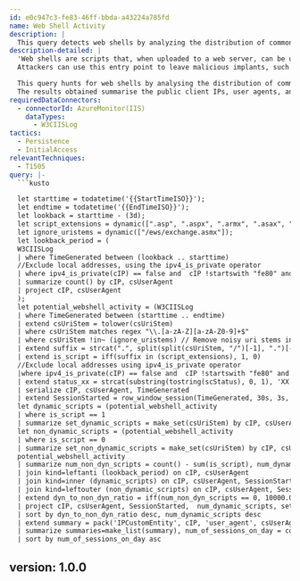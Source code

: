 ```yaml
---
id: e0c947c3-fe83-46ff-bbda-a43224a785fd
name: Web Shell Activity
description: |
  This query detects web shells by analyzing the distribution of commonly-used scripts against regular scripts for public client IPs with no W3CIIS activity in a fixed lookback period.
description-detailed: |
  'Web shells are scripts that, when uploaded to a web server, can be used to provide a backdoor to a compromised network.
  Attackers can use this entry point to leave malicious implants, such as obtaining unauthorized access, escalating privilege, and further compromising the environment.

  This query hunts for web shells by analysing the distribution of commonly-used web shell scripts against regular scripts for those public client IPs which have not observed any W3CIIS activity in a fixed lookback period.
  The results obtained summarise the public client IPs, user agents, and the distribution of the above scripts between the start and end time.'
requiredDataConnectors:
  - connectorId: AzureMonitor(IIS)
    dataTypes:
      - W3CIISLog
tactics:
  - Persistence
  - InitialAccess
relevantTechniques:
  - T1505
query: |-
  ```kusto

  let starttime = todatetime('{{StartTimeISO}}');
  let endtime = todatetime('{{EndTimeISO}}');
  let lookback = starttime - (3d);
  let script_extensions = dynamic([".asp", ".aspx", ".armx", ".asax", ".ashz", ".asmx", ".axd", ".cshtml", ".php", ".phps", ".php3", ".php4", ".php5", ".php7", ".jsp", ".jspx", ".cfm", ".cfml", ".phtml"]);
  let ignore_uristems = dynamic(["/ews/exchange.asmx"]);
  let lookback_period = (
  W3CIISLog
  | where TimeGenerated between (lookback .. starttime)
  //Exclude local addresses, using the ipv4_is_private operator
  | where ipv4_is_private(cIP) == false and  cIP !startswith "fe80" and cIP !startswith "::" and cIP !startswith "127."
  | summarize count() by cIP, csUserAgent
  | project cIP, csUserAgent
  );
  let potential_webshell_activity = (W3CIISLog
  | where TimeGenerated between (starttime .. endtime)
  | extend csUriStem = tolower(csUriStem)
  | where csUriStem matches regex "\\.[a-zA-Z][a-zA-Z0-9]+$"
  | where csUriStem !in~ (ignore_uristems) // Remove noisy uri stems in the final results by editing the ignore_uristems variable
  | extend suffix = strcat(".", split(split(csUriStem, "/")[-1], ".")[-1])
  | extend is_script = iff(suffix in (script_extensions), 1, 0)
  //Exclude local addresses using ipv4_is_private operator
  |where ipv4_is_private(cIP) == false and  cIP !startswith "fe80" and cIP !startswith "::" and cIP !startswith "127."
  | extend status_xx = strcat(substring(tostring(scStatus), 0, 1), 'XX')
  | serialize cIP, csUserAgent, TimeGenerated
  | extend SessionStarted = row_window_session(TimeGenerated, 30s, 3s, (cIP != prev(cIP)) and (csUserAgent != prev(csUserAgent))));
  let dynamic_scripts = (potential_webshell_activity
  | where is_script == 1
  | summarize set_dynamic_scripts = make_set(csUriStem) by cIP, csUserAgent, SessionStarted);
  let non_dynamic_scripts = (potential_webshell_activity
  | where is_script == 0
  | summarize set_non_dynamic_scripts = make_set(csUriStem) by cIP, csUserAgent, SessionStarted);
  potential_webshell_activity
  | summarize num_non_dyn_scripts = count() - sum(is_script), num_dynamic_scripts = sum(is_script) by cIP, csUserAgent, SessionStarted
  | join kind=leftanti (lookback_period) on cIP, csUserAgent
  | join kind=inner (dynamic_scripts) on cIP, csUserAgent, SessionStarted
  | join kind=leftouter (non_dynamic_scripts) on cIP, csUserAgent, SessionStarted
  | extend dyn_to_non_dyn_ratio = iff(num_non_dyn_scripts == 0, 10000.0, 1.0 * num_dynamic_scripts/num_non_dyn_scripts)
  | project cIP, csUserAgent, SessionStarted,  num_dynamic_scripts, set_dynamic_scripts, num_non_dyn_scripts, set_non_dynamic_scripts,  dyn_to_non_dyn_ratio
  | sort by dyn_to_non_dyn_ratio desc, num_dynamic_scripts desc
  | extend summary = pack('IPCustomEntity', cIP, 'user_agent', csUserAgent, 'num_dynamic_scripts', num_dynamic_scripts, 'set_dynamic_scripts', set_dynamic_scripts, 'num_non_dyn_scripts', num_non_dyn_scripts, 'set_non_dynamic_scripts', set_non_dynamic_scripts, 'ratio', dyn_to_non_dyn_ratio, 'Session_StartTime', SessionStarted)
  | summarize summaries=make_list(summary), num_of_sessions_on_day = count() by cIP, csUserAgent
  | sort by num_of_sessions_on_day asc
  ```
version: 1.0.0
---
```


